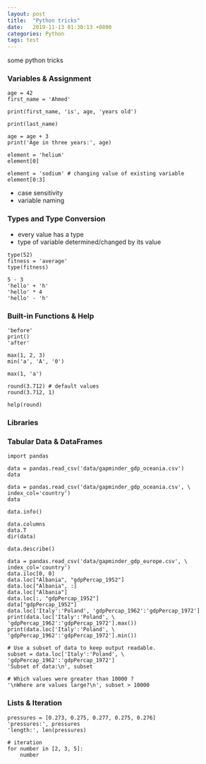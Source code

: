 ```yaml
---
layout: post
title:  "Python tricks"
date:   2019-11-13 01:30:13 +0800
categories: Python
tags: test
---
```


some python tricks

### Variables & Assignment

```
age = 42
first_name = 'Ahmed'
```
```
print(first_name, 'is', age, 'years old')

print(last_name)

age = age + 3
print('Age in three years:', age)
```

```
element = 'helium'
element[0]
```

```
element = 'sodium' # changing value of existing variable
element[0:3]
```

- case sensitivity
- variable naming

### Types and Type Conversion

- every value has a type
- type of variable determined/changed by its value

```
type(52)
fitness = 'average'
type(fitness)
```

```
5 - 3
'hello' + 'h'
'hello' * 4
'hello' - 'h'
```

### Built-in Functions & Help

```
'before'
print()
'after'
```

```
max(1, 2, 3)
min('a', 'A', '0')
```

```
max(1, 'a')
```

```
round(3.712) # default values
round(3.712, 1)
```

```
help(round)
```

### Libraries

### Tabular Data & DataFrames

```
import pandas

data = pandas.read_csv('data/gapminder_gdp_oceania.csv')
data
```

```
data = pandas.read_csv('data/gapminder_gdp_oceania.csv', \
index_col='country')
data
```

```
data.info()
```

```
data.columns
data.T
dir(data)
```

```
data.describe()
```

```
data = pandas.read_csv('data/gapminder_gdp_europe.csv', \
index_col='country')
data.iloc[0, 0]
data.loc["Albania", "gdpPercap_1952"]
data.loc["Albania", :]
data.loc["Albania"]
data.loc[:, "gdpPercap_1952"]
data["gdpPercap_1952"]
data.loc['Italy':'Poland', 'gdpPercap_1962':'gdpPercap_1972']
print(data.loc['Italy':'Poland', \
'gdpPercap_1962':'gdpPercap_1972'].max())
print(data.loc['Italy':'Poland', \
'gdpPercap_1962':'gdpPercap_1972'].min())

# Use a subset of data to keep output readable.
subset = data.loc['Italy':'Poland', \
'gdpPercap_1962':'gdpPercap_1972']
'Subset of data:\n', subset

# Which values were greater than 10000 ?
'\nWhere are values large?\n', subset > 10000
```

### Lists & Iteration

```
pressures = [0.273, 0.275, 0.277, 0.275, 0.276]
'pressures:', pressures
'length:', len(pressures)
```

```
# iteration
for number in [2, 3, 5]:
    number
```
